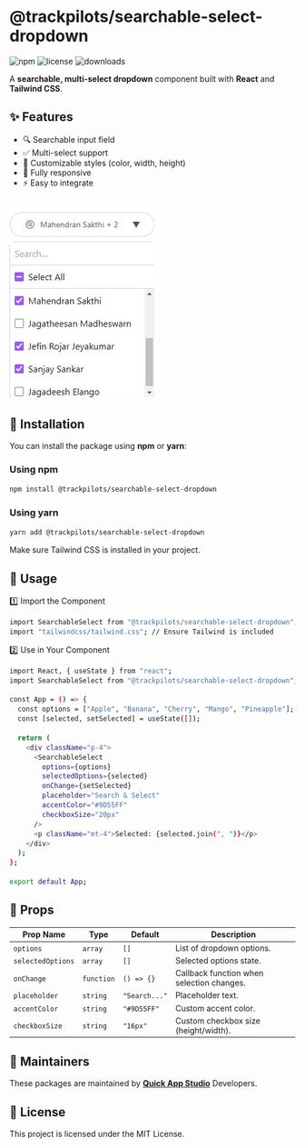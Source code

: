 # @trackpilots/searchable-select-dropdown  

![npm](https://img.shields.io/npm/v/@trackpilots/searchable-select-dropdown?style=flat-square)
![license](https://img.shields.io/npm/l/@trackpilots/searchable-select-dropdown?style=flat-square)
![downloads](https://img.shields.io/npm/dt/@trackpilots/searchable-select-dropdown?style=flat-square)

A **searchable, multi-select dropdown** component built with **React** and **Tailwind CSS**.

## ✨ Features  
- 🔍 Searchable input field  
- ✅ Multi-select support  
- 🎨 Customizable styles (color, width, height)  
- 📱 Fully responsive  
- ⚡ Easy to integrate  

![Screenshot](assets/screenshot.png)
---



## 🚀 Installation  
You can install the package using **npm** or **yarn**:  

### **Using npm**  
```sh
npm install @trackpilots/searchable-select-dropdown
```

### **Using yarn**  
```sh
yarn add @trackpilots/searchable-select-dropdown
```


Make sure Tailwind CSS is installed in your project.

##  📌 Usage
1️⃣ Import the Component
```sh
import SearchableSelect from "@trackpilots/searchable-select-dropdown";
import "tailwindcss/tailwind.css"; // Ensure Tailwind is included
```

2️⃣ Use in Your Component
```sh
import React, { useState } from "react";
import SearchableSelect from "@trackpilots/searchable-select-dropdown";

const App = () => {
  const options = ["Apple", "Banana", "Cherry", "Mango", "Pineapple"];
  const [selected, setSelected] = useState([]);

  return (
    <div className="p-4">
      <SearchableSelect 
        options={options} 
        selectedOptions={selected} 
        onChange={setSelected} 
        placeholder="Search & Select" 
        accentColor="#9D55FF" 
        checkboxSize="20px" 
      />
      <p className="mt-4">Selected: {selected.join(", ")}</p>
    </div>
  );
};

export default App;
```

## 🔧 Props

| Prop Name        | Type     | Default         | Description |
|-----------------|----------|-----------------|-------------|
| `options`        | `array`  | `[]`            | List of dropdown options. |
| `selectedOptions` | `array`  | `[]`            | Selected options state. |
| `onChange`      | `function` | `() => {}`     | Callback function when selection changes. |
| `placeholder`    | `string`  | `"Search..."`   | Placeholder text. |
| `accentColor`   | `string`  | `"#9D55FF"`     | Custom accent color. |
| `checkboxSize`  | `string`  | `"16px"`        | Custom checkbox size (height/width). |

## 📌 Maintainers
These packages are maintained by [**Quick App Studio**](https://quickappstudio.com) Developers.

##  📄 License
This project is licensed under the MIT License.